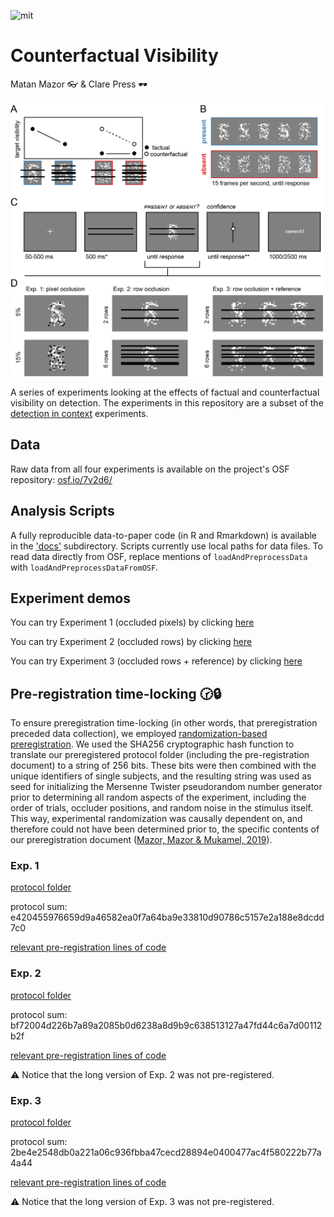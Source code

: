 ![mit](https://img.shields.io/badge/License-MIT-blue.svg)

# Counterfactual Visibility
Matan Mazor 👓 & Clare Press 🕶️

<img src="docs/figures/design_occlusion_noisy_stim.png" alt="Rationale and experimental design for Experiments 1-3. A) occluding more of a target letter decreases its visibility (black markers). Occlusion has no effect on target visibility when the target is absent, but it affects *counterfactual visibility* (white markers): the expected visibility of the target, had it been present. B) example frames from target-present (blue) and target-absent (red) trials. C) trial structure in Exp. 2. D) occlusion conditions in the three experiments. In Exp. 1, on different trials we occluded a random subset of 5% or 15% of the pixels in the stimulus. In Exp. 2 and 3, on different trials we occluded a random subset of 2 or 6 pixel rows. In Exp. 3, the task-relevant stimulus was falnkered by two reference stimuli that, known to the subject, always had the target letter in them. Participants performed two 32-trial blocks in which the target was the letter S and two blocks in which the target was the letter A. The order of the two letters was randomised between participants. *The occluder preview screen only appeared in Exp. 2 and 3. **Confidence ratings were given only in Exp. 2, blocks 3 and 4" width="500"/>

A series of experiments looking at the effects of factual and counterfactual visibility on detection. 
The experiments in this repository are a subset of the [detection in context](https://github.com/matanmazor/detectionInContext) experiments.

## Data
Raw data from all four experiments is available on the project's OSF repository: [osf.io/7v2d6/](https://osf.io/7v2d6/)

## Analysis Scripts
A fully reproducible data-to-paper code (in R and Rmarkdown) is available in the ['docs'](https://github.com/matanmazor/counterfactualVisibility/blob/main/docs/occlusion.Rmd) subdirectory. Scripts currently use local paths for data files. To read data directly from OSF, replace mentions of `loadAndPreprocessData` with `loadAndPreprocessDataFromOSF`.

## Experiment demos

You can try Experiment 1 (occluded pixels) by clicking [here](https://matanmazor.github.io/counterfactualVisibility/experiments/demos/Exp1pixels)

You can try Experiment 2 (occluded rows) by clicking [here](https://matanmazor.github.io/counterfactualVisibility/experiments/demos/Exp2rows)

You can try Experiment 3 (occluded rows + reference) by clicking [here](https://matanmazor.github.io/counterfactualVisibility/experiments/demos/Exp3reference)

## Pre-registration time-locking 🕝🔒

To ensure preregistration time-locking (in other words, that preregistration preceded data collection), we employed [randomization-based preregistration](https://medium.com/@mazormatan/cryptographic-preregistration-from-newton-to-fmri-df0968377bb2). We used the SHA256 cryptographic hash function to translate our preregistered protocol folder (including the pre-registration document) to a string of 256 bits. These bits were then combined with the unique identifiers of single subjects, and the resulting string was used as seed for initializing the Mersenne Twister pseudorandom number generator prior to determining all random aspects of the experiment, including the order of trials, occluder positions, and random noise in the stimulus itself. This way, experimental randomization was causally dependent on, and therefore could not have been determined prior to, the specific contents of our preregistration document ([Mazor, Mazor & Mukamel, 2019](https://doi.org/10.1111/ejn.14278)).

### Exp. 1
[protocol folder](https://github.com/matanmazor/counterfactualVisibility/blob/main/experiments/Exp1pixels/version2/protocolFolder.zip)

protocol sum: e420455976659d9a46582ea0f7a64ba9e33810d90786c5157e2a188e8dcdd7c0

[relevant pre-registration lines of code](https://github.com/matanmazor/counterfactualVisibility/blob/ead8cfad719049a3eb9a36ff1e72ed747f4bf820/experiments/Exp1pixels/version2/webpage/index.html#L470-L482)

### Exp. 2
[protocol folder](https://github.com/matanmazor/reverseCorrelation/blob/cbba2d43c2ddfb0c021ee0c15b7d5b03eddd34d8/experiments/Experiment2/protocol_folder.zip)

protocol sum: bf72004d226b7a89a2085b0d6238a8d9b9c638513127a47fd44c6a7d00112b2f

[relevant pre-registration lines of code](https://github.com/matanmazor/counterfactualVisibility/blob/41b46eabd6e3eb9609519be0743b34c137c7231e/experiments/Exp2rows/protocolFolder/webpage/index.html#L513-L525)

⚠️ Notice that the long version of Exp. 2 was not pre-registered. 

### Exp. 3
[protocol folder](https://github.com/matanmazor/counterfactualVisibility/blob/main/experiments/Exp3reference/protocolFolder.zip)

protocol sum: 2be4e2548db0a221a06c936fbba47cecd28894e0400477ac4f580222b77a4a44

[relevant pre-registration lines of code](https://github.com/matanmazor/counterfactualVisibility/blob/41b46eabd6e3eb9609519be0743b34c137c7231e/experiments/Exp3reference/webpage/index.html#L466-L478)

⚠️ Notice that the long version of Exp. 3 was not pre-registered. 




